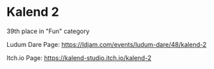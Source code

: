# Kalend 2

39th place in "Fun" category

Ludum Dare Page: https://ldjam.com/events/ludum-dare/48/kalend-2

Itch.io Page: https://kalend-studio.itch.io/kalend-2

